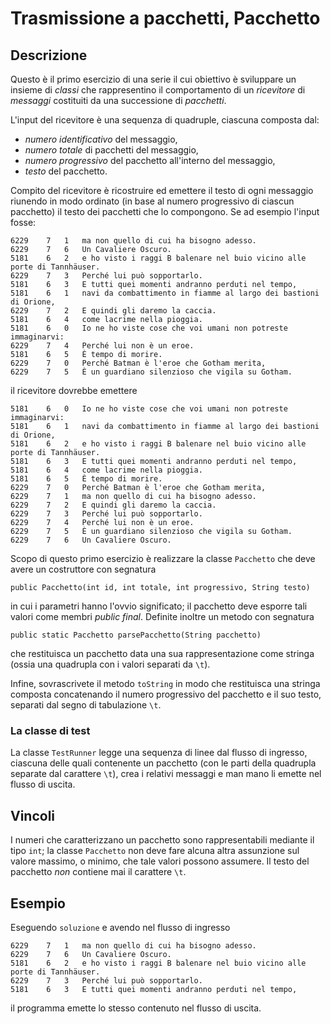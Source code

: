 Trasmissione a pacchetti, Pacchetto
===================================

Descrizione
-----------

Questo è il primo esercizio di una serie il cui obiettivo è sviluppare un
insieme di *classi* che rappresentino il comportamento di un *ricevitore* di
*messaggi* costituiti da una successione di *pacchetti*.

L'input del ricevitore è una sequenza di quadruple, ciascuna composta dal:

* *numero identificativo* del messaggio,
* *numero totale* di pacchetti del messaggio,
* *numero progressivo* del pacchetto all'interno del messaggio,
* *testo* del pacchetto.

Compito del ricevitore è ricostruire ed emettere il testo di ogni messaggio
riunendo in modo ordinato (in base al numero progressivo di ciascun pacchetto)
il testo dei pacchetti che lo compongono. Se ad esempio l'input fosse:

    6229	7	1	ma non quello di cui ha bisogno adesso.
    6229	7	6	Un Cavaliere Oscuro.
    5181	6	2	e ho visto i raggi B balenare nel buio vicino alle porte di Tannhäuser.
    6229	7	3	Perché lui può sopportarlo.
    5181	6	3	E tutti quei momenti andranno perduti nel tempo,
    5181	6	1	navi da combattimento in fiamme al largo dei bastioni di Orione,
    6229	7	2	E quindi gli daremo la caccia.
    5181	6	4	come lacrime nella pioggia.
    5181	6	0	Io ne ho viste cose che voi umani non potreste immaginarvi:
    6229	7	4	Perché lui non è un eroe.
    5181	6	5	È tempo di morire.
    6229	7	0	Perché Batman è l'eroe che Gotham merita,
    6229	7	5	È un guardiano silenzioso che vigila su Gotham.

il ricevitore dovrebbe emettere

    5181	6	0	Io ne ho viste cose che voi umani non potreste immaginarvi:
    5181	6	1	navi da combattimento in fiamme al largo dei bastioni di Orione,
    5181	6	2	e ho visto i raggi B balenare nel buio vicino alle porte di Tannhäuser.
    5181	6	3	E tutti quei momenti andranno perduti nel tempo,
    5181	6	4	come lacrime nella pioggia.
    5181	6	5	È tempo di morire.
    6229	7	0	Perché Batman è l'eroe che Gotham merita,
    6229	7	1	ma non quello di cui ha bisogno adesso.
    6229	7	2	E quindi gli daremo la caccia.
    6229	7	3	Perché lui può sopportarlo.
    6229	7	4	Perché lui non è un eroe.
    6229	7	5	È un guardiano silenzioso che vigila su Gotham.
    6229	7	6	Un Cavaliere Oscuro.

Scopo di questo primo esercizio è realizzare la classe `Pacchetto` che deve
avere un costruttore con segnatura

    public Pacchetto(int id, int totale, int progressivo, String testo)

in cui i parametri hanno l'ovvio significato; il pacchetto deve esporre tali
valori come membri *public final*. Definite inoltre un metodo con segnatura

    public static Pacchetto parsePacchetto(String pacchetto)

che restituisca un pacchetto data una sua rappresentazione come stringa (ossia
una quadrupla con i valori separati da `\t`).

Infine, sovrascrivete il metodo `toString` in modo che restituisca una stringa
composta concatenando il numero progressivo del pacchetto e il suo testo,
separati dal segno di tabulazione `\t`.


### La classe di test

La classe `TestRunner` legge una sequenza di linee dal flusso di ingresso,
ciascuna delle quali contenente un pacchetto (con le parti della quadrupla
separate dal carattere `\t`), crea i relativi messaggi e man mano li emette nel
flusso di uscita.


Vincoli
-------

I numeri che caratterizzano un pacchetto sono rappresentabili mediante il tipo
`int`; la classe `Pacchetto` non deve fare alcuna altra assunzione sul valore
massimo, o minimo, che tale valori possono assumere. Il testo del pacchetto
*non* contiene mai il carattere `\t`.

Esempio
-------

Eseguendo `soluzione` e avendo nel flusso di ingresso

    6229	7	1	ma non quello di cui ha bisogno adesso.
    6229	7	6	Un Cavaliere Oscuro.
    5181	6	2	e ho visto i raggi B balenare nel buio vicino alle porte di Tannhäuser.
    6229	7	3	Perché lui può sopportarlo.
    5181	6	3	E tutti quei momenti andranno perduti nel tempo,

il programma emette lo stesso contenuto nel flusso di uscita.
